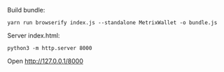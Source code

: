 
Build bundle:

```
yarn run browserify index.js --standalone MetrixWallet -o bundle.js
```

Server index.html:

```
python3 -m http.server 8000
```

Open http://127.0.0.1/8000